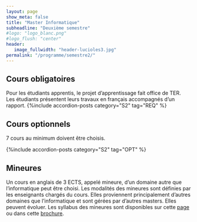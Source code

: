 ```yaml
---
layout: page
show_meta: false
title: "Master Informatique"
subheadline: "Deuxième semestre"
#logo: "logo_blanc.png"
#logo_flush: "center"
header:
   image_fullwidth: "header-lucioles3.jpg"
permalink: "/programme/semestre2/"
---
```


## Cours obligatoires ##
Pour les étudiants apprentis, le projet d’apprentissage fait office de TER. Les étudiants présentent leurs travaux en français accompagnés d’un rapport.
{%include accordion-posts category="S2" tag="REQ" %}

## Cours optionnels ##

7 cours au minimum doivent être choisis.

{%include accordion-posts category="S2" tag="OPT" %}

## Mineures ##
  
Un cours en anglais de 3 ECTS, appelé mineure, d’un domaine autre que l’informatique peut être choisi.
Les modalités des mineures sont définies par les enseignants chargés du cours.
Elles proviennent principalement d’autres domaines que l’informatique et sont gérées par d’autres masters. Elles peuvent évoluer.
Les syllabus des mineures sont disponibles sur cette [page](http://univ-cotedazur.fr/en/eur/ds4h/graduate-school/masters-programs/minor/minors "page des masters DS4H") ou dans cette [brochure](http://univ-cotedazur.fr/en/eur/ds4h/contents/files/minors-brochure "Brochure des mineures DS4H").

